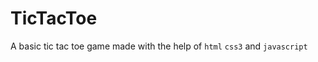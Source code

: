 # TicTacToe
A basic tic tac toe game made with the help of <code>html</code> <code>css3</code> and <code>javascript</code>
